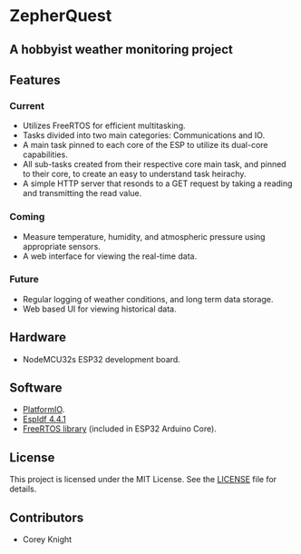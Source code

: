 # ZepherQuest
## A hobbyist weather monitoring project

## Features

### Current
- Utilizes FreeRTOS for efficient multitasking.
- Tasks divided into two main categories: Communications and IO.
- A main task pinned to each core of the ESP to utilize its dual-core capabilities.
- All sub-tasks created from their respective core main task, and pinned to their core, to create an easy to understand task heirachy.
- A simple HTTP server that resonds to a GET request by taking a reading and transmitting the read value.
  
### Coming
- Measure temperature, humidity, and atmospheric pressure using appropriate sensors.
- A web interface for viewing the real-time data.

### Future
- Regular logging of weather conditions, and long term data storage.
- Web based UI for viewing historical data.

## Hardware 
- NodeMCU32s ESP32 development board.

## Software
- [PlatformIO](https://platformio.org/).
- [EspIdf 4.4.1](https://github.com/espressif/esp-idf/tree/release/v4.4)
- [FreeRTOS library](https://github.com/FreeRTOS/FreeRTOS) (included in ESP32 Arduino Core).

## License

This project is licensed under the MIT License. See the [LICENSE](LICENSE) file for details.

## Contributors
- Corey Knight
